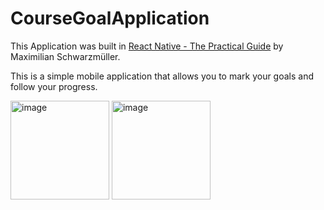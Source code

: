 # CourseGoalApplication

This Application was built in [React Native - The Practical Guide](https://www.udemy.com/course/react-native-the-practical-guide/) by Maximilian Schwarzmüller.

This is a simple mobile application that allows you to mark your goals and follow your progress.

<img width="158" alt="image" src="https://user-images.githubusercontent.com/88097271/182296611-1083033e-2c37-4590-81f7-c0f18fafe0bc.png">



<img width="158" alt="image" src="https://user-images.githubusercontent.com/88097271/182296653-16222529-76c4-426a-a77a-a03f14045dbd.png">

